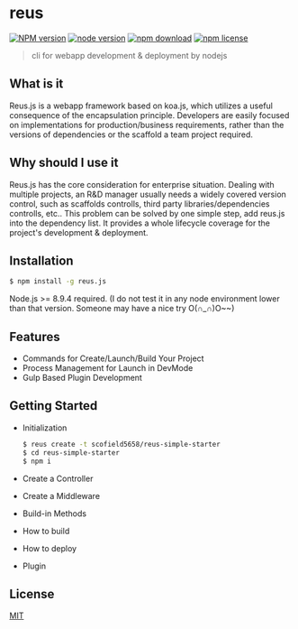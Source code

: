 # reus

[![NPM version][npm-image]][npm-url]
[![node version][node-image]][node-url]
[![npm download][download-image]][download-url]
[![npm license][license-image]][download-url]

[npm-image]: https://img.shields.io/npm/v/reus.js.svg?style=flat-square
[npm-url]: https://npmjs.org/package/reus.js
[node-image]: https://img.shields.io/badge/node.js-%3E=_8.9.4-green.svg?style=flat-square
[node-url]: http://nodejs.org/download/
[download-image]: https://img.shields.io/npm/dm/reus.js.svg?style=flat-square
[download-url]: https://npmjs.org/package/reus.js
[license-image]: https://img.shields.io/npm/l/reus.js.svg

> cli for webapp development &amp; deployment by nodejs

## What is it

Reus.js is a webapp framework based on koa.js, which utilizes a useful consequence of the encapsulation principle. Developers are easily focused on implementations for production/business requirements, rather than the versions of dependencies or the scaffold a team project required.

## Why should I use it

Reus.js has the core consideration for enterprise situation. Dealing with multiple projects, an R&D manager usually needs a widely covered version control, such as scaffolds controlls, third party libraries/dependencies controlls, etc.. This problem can be solved by one simple step, add reus.js into the dependency list. It provides a whole lifecycle coverage for the project's development & deployment.

## Installation

```bash
$ npm install -g reus.js
```

Node.js >= 8.9.4 required. (I do not test it in any node environment lower than that version. Someone may have a nice try O(∩_∩)O~~)

## Features

- Commands for Create/Launch/Build Your Project
- Process Management for Launch in DevMode
- Gulp Based Plugin Development

## Getting Started

- Initialization
  ```bash
  $ reus create -t scofield5658/reus-simple-starter
  $ cd reus-simple-starter
  $ npm i
  ```

- Create a Controller

- Create a Middleware

- Build-in Methods

- How to build

- How to deploy

- Plugin

## License

[MIT](LICENSE)
